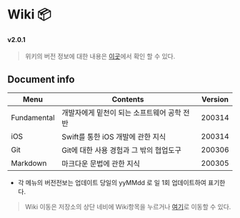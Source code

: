 # Wiki 📦 
#### v2.0.1
> 위키의 버전 정보에 대한 내용은 [이곳](https://github.com/devyhan93/Wiki/wiki#version-update-info)에서 확인 할 수 있다.
## Document info 
Menu|Contents|Version|
|---|---|---|
Fundamental|개발자에게 밑천이 되는 소프트웨어 공학 전반|200314|
iOS|Swift를 통한 iOS 개발에 관한 지식|200314|
Git|Git에 대한 사용 경험과 그 밖의 협업도구|200306|
Markdown|마크다운 문법에 관한 지식|200305|

* 각 메뉴의 버전전보는 업데이트 당일의 yyMMdd 로 일 1회 업데이트하여 표기한다.

> Wiki 이동은 저장소의 상단 네비에 Wiki항목을 누르거나 [여기](https://github.com/devyhan93/Wiki/wiki)로 이동할 수 있다. 
